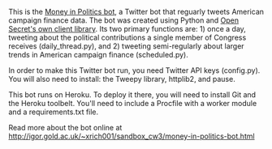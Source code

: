 This is the <a href="https://twitter.com/donations_bot">Money in Politics bot</a>, a Twitter bot that reguarly tweets American campaign finance data. The bot was created using Python and <a href="https://github.com/robrem/opensecrets-crpapi/">Open Secret's own client library</a>. Its two primary functions are: 1) once a day, tweeting about the political contributions a single member of Congress receives (daily_thread.py), and 2) tweeting semi-regularly about larger trends in American campaign finance (scheduled.py). 

In order to make this Twitter bot run, you need Twitter API keys (config.py). You will also need to install: the Tweepy library, httplib2, and pause. 

This bot runs on Heroku. To deploy it there, you will need to install Git and the Heroku toolbelt. You'll need to include a Procfile with a worker module and a requirements.txt file.

Read more about the bot online at http://igor.gold.ac.uk/~xrich001/sandbox_cw3/money-in-politics-bot.html







